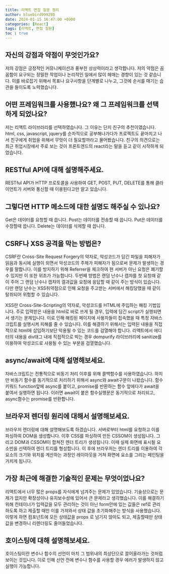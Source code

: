 ```yaml
---
title: 리액트 면접 질문 정리
author: bluebird999280
date: 2024-01-15 16:47:00 +0900
categories: [React]
tags: [리액트, 면접 질문]
toc : true
---
```

## **자신의 강점과 약점이 무엇인가요?**

저의 강점은 긍정적인 커뮤니케이션과 풍부한 상상력이라고 생각합니다.
저의 약점은 꼼꼼함이 요구되는 정밀한 작업이나 논리적인 일에서 많이 헤매는 경향이 있는 것 같습니다.
이를 바로잡기 위해서 목표나 요구사항을 단계별로 나누고, 그것에 순서를 매기는 습관을 들이도록 노력했습니다.

## **어떤 프레임워크를 사용했나요? 왜 그 프레임워크를 선택하게 되었나요?**

저는 리액트 라이브러리를 선택하였습니다. 그 이유는 단지 친구의 추천이였습니다.
html, css, javascript, jquery를 순차적으로 공부해나가다가 프로젝트도 끝마치고 나서 친구에게
취업을 위해서 무엇이 더 필요할까라고 물어봤습니다. 친구의 의견으로는 최근 취업시장에서 주로 보는 것이
프론트엔드의 react라는 말을 듣고 같이 시작하게 되었습니다.

## **RESTful API에 대해 설명해주세요.**

RESTful API가 HTTP 프로토콜을 사용하여 GET, POST, PUT, DELETE를 통해 클라이언트가 서버와 통신할 때 이용된다고만 알고 있습니다.

## **그렇다면 HTTP 메소드에 대한 설명도 해주실 수 있나요?**

Get은 데이터를 요청할 때 씁니다.
Post는 데이터를 전송할 때 씁니다.
Put은 데이터를 수정할때 씁니다.
Delete는 데이터를 삭제할 때 씁니다.

## **CSRF나 XSS 공격을 막는 방법은?**

CSRF란 Cross-Site Request Forgery의 약자로, 악성코드가 담긴 파일을 피해자가 읽음과 동시에 실행이 되면서 악성코드의 주체가 피해자가 됨으로써 문제가 발생하는 경우를 말합니다. 이를 방지하기 위해 Referrer을 체크하여 현 서버가 아닌 요청은 폐기할 수 있지만 이 또한 위조가 가능합니다. 두번째 방법은 랜덤 난수나 캡챠를 첫 요청때 같이 주어 그 랜덤 난수나 캡챠의 결과값을 요청에 응답할 때 같이 주는 방식이 있습니다. 다만 랜덤 난수는 XSS취약점으로 인해 요청을 주고받는 서버에서 해킹당했을 때 같이 탈취되어 위험할 수 있습니다.

XSS란 Cross-Site-Scripting의 약자로, 악성코드를 HTML에 주입하는 해킹 기법입니다.
주로 입력받은 내용을 html로 바로 쓰게 될 경우, 입력에 담긴 script가 실행되면서 생기는 문제입니다.
이로 인해 해킹된 페이지에 사용자들이 접속했을 때 특정 자바스크립트를 실행시켜 피해를 줄 수 있습니다.
이를 해결하기 위해서는 입력된 내용을 직접적으로 html에 삽입하기보단 악용될 수 있는 코드를 검열해야 합니다.
리액트에서 에디터의 내용을 div태그 내에 직접적으로 박는 경우 dompurify 라이브러리에 sanitize를 이용하여
악성코드로 사용될 수 있는 부분을 검열했습니다.

## **async/await에 대해 설명해보세요.**

자바스크립트는 전통적으로 비동기 처리 이후를 위해 콜백함수를 사용하였습니다.
하지만 비동기 함수를 동기적으로 처리하기 위해서 async와 await구문이 나왔습니다.
함수 키워드 function앞에 async를 붙이고, promise를 반환하는 함수 앞에다가 await을 붙여서 실행하면 됩니다.
이러면 await이 붙은 함수실행문은 동기적으로 처리되고, async함수는 promise를 반환합니다.

## **브라우저 렌더링 원리에 대해서 설명해보세요.**

브라우저 렌더링에 대해 설명해보도록 하겠습니다.
서버로부터 html를 요청하고 이를 파싱하여 DOM을 생성합니다.
이후 CSS를 파싱하여 만든 CSSOM이 생성됩니다.
그리고 DOM과 CSSOM이 합쳐진 렌더 트리가 생성됩니다.
이때 실제 화면에 표시될 요소만을 선택하여 렌더 트리를 형성합니다.
이 후에 브라우저는 렌더 트리를 이용하여 각 요소의 크기와 위치를 계산하는 과정인 레이아웃을 거쳐
화면에 요소를 그리는 페인팅을 거치게 됩니다.

## **가장 최근에 해결한 기술적인 문제는 무엇이었나요?**

리액트에서 너무 많은 props를 자식에게 넘겨주는 문제가 있었습니다.
기술상으로는 문제가 없지만 확장성이나 유지보수성에 있어서 큰 문제라고 생각했습니다.
이를 해결하기 위해 컨테이너가 입력값을 모두 관리하는 것이 아닌 form안에 있는 값들은 ref로 관리하도록 하고
제출할 때만 이를 가져와서 상태 값을 초기화해주는 방식을 사용했습니다. 이렇게 하면 컴포넌트에 모든 상태값을 props
로 넘기지 않아도 되고, 제출할때만 상태값을 변경하니 리렌더링도 줄어들었습니다.

## **호이스팅에 대해 설명해보세요.**

호이스팅이란 변수나 함수의 선언이 마치 그 범위내의 최상단으로 끌어올라가는 것처럼 보이는 것입니다.
이로 인해 선언 전에 변수나 함수를 사용할 경우 에러가 발생하지 않고 실행이 가능합니다.
